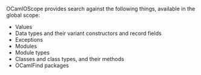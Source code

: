 OCamlOScope provides search against the following things,
available in the global scope:

* Values
* Data types and their variant constructors and record fields
* Exceptions
* Modules
* Module types
* Classes and class types, and their methods
* OCamlFind packages

